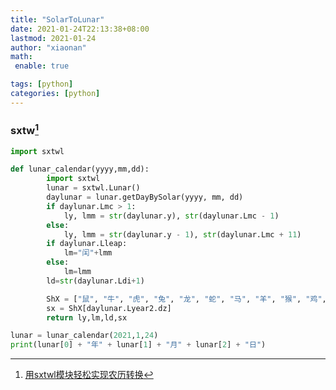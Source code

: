 ```yaml
---
title: "SolarToLunar"
date: 2021-01-24T22:13:38+08:00
lastmod: 2021-01-24
author: "xiaonan"
math:
 enable: true

tags: [python]
categories: [python]
---
```



### sxtw[^用sxtwl模块轻松实现农历转换]
[^用sxtwl模块轻松实现农历转换]:[用sxtwl模块轻松实现农历转换](https://zhuanlan.zhihu.com/p/105710849)

```python
import sxtwl

def lunar_calendar(yyyy,mm,dd):
        import sxtwl
        lunar = sxtwl.Lunar()
        daylunar = lunar.getDayBySolar(yyyy, mm, dd)
        if daylunar.Lmc > 1:
            ly, lmm = str(daylunar.y), str(daylunar.Lmc - 1)
        else:
            ly, lmm = str(daylunar.y - 1), str(daylunar.Lmc + 11)
        if daylunar.Lleap:
            lm="闰"+lmm
        else:
            lm=lmm
        ld=str(daylunar.Ldi+1)

        ShX = ["鼠", "牛", "虎", "兔", "龙", "蛇", "马", "羊", "猴", "鸡", "狗", "猪"]
        sx = ShX[daylunar.Lyear2.dz]
        return ly,lm,ld,sx

lunar = lunar_calendar(2021,1,24)
print(lunar[0] + "年" + lunar[1] + "月" + lunar[2] + "日")
```

